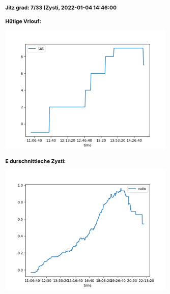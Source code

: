 ### Jitz grad: 7/33 (Zysti, 2022-01-04 14:46:00

### Hütige Vrlouf:
![Graph](Today.png)

### E durschnittleche Zysti:
![Graph](Zysti.png)